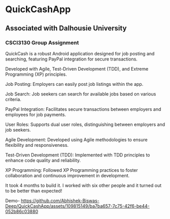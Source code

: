 # QuickCashApp
## Associated with Dalhousie University
### CSCI3130 Group Assignment

QuickCash is a robust Android application designed for job posting and searching, featuring PayPal integration for secure transactions. 

Developed with Agile, Test-Driven Development (TDD), and Extreme Programming (XP) principles.

Job Posting: Employers can easily post job listings within the app.

Job Search: Job seekers can search for available jobs based on various criteria.

PayPal Integration: Facilitates secure transactions between employers and employees for job payments.

User Roles: Supports dual user roles, distinguishing between employers and job seekers.

Agile Development: Developed using Agile methodologies to ensure flexibility and responsiveness.

Test-Driven Development (TDD): Implemented with TDD principles to enhance code quality and reliability.

XP Programming: Followed XP Programming practices to foster collaboration and continuous improvement in development.

It took 4 months to build it. I worked with six other people and it turned out to be better than expected!

Demo-
https://github.com/Abhishek-Biswas-Deep/QuickCashApp/assets/109815149/ba7ba657-7c75-42f6-be44-052b86c03880

